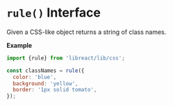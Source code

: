 # `rule()` Interface

Given a CSS-like object returns a string of class names.

__Example__

```js
import {rule} from 'libreact/lib/css';

const classNames = rule({
  color: 'blue',
  background: 'yellow',
  border: '1px solid tomato',
});
```
